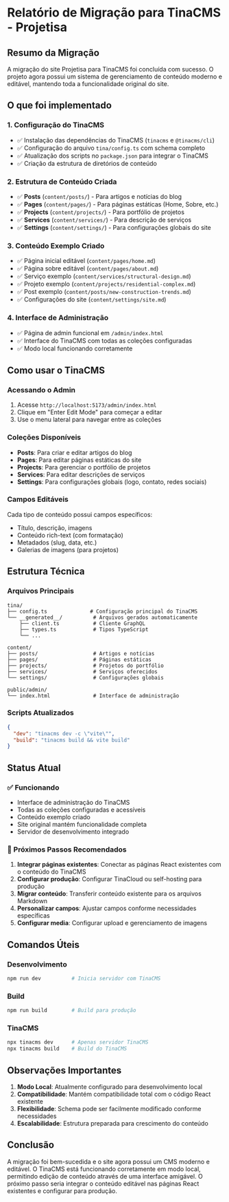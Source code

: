 # Relatório de Migração para TinaCMS - Projetisa

## Resumo da Migração

A migração do site Projetisa para TinaCMS foi concluída com sucesso. O projeto agora possui um sistema de gerenciamento de conteúdo moderno e editável, mantendo toda a funcionalidade original do site.

## O que foi implementado

### 1. Configuração do TinaCMS
- ✅ Instalação das dependências do TinaCMS (`tinacms` e `@tinacms/cli`)
- ✅ Configuração do arquivo `tina/config.ts` com schema completo
- ✅ Atualização dos scripts no `package.json` para integrar o TinaCMS
- ✅ Criação da estrutura de diretórios de conteúdo

### 2. Estrutura de Conteúdo Criada
- ✅ **Posts** (`content/posts/`) - Para artigos e notícias do blog
- ✅ **Pages** (`content/pages/`) - Para páginas estáticas (Home, Sobre, etc.)
- ✅ **Projects** (`content/projects/`) - Para portfólio de projetos
- ✅ **Services** (`content/services/`) - Para descrição de serviços
- ✅ **Settings** (`content/settings/`) - Para configurações globais do site

### 3. Conteúdo Exemplo Criado
- ✅ Página inicial editável (`content/pages/home.md`)
- ✅ Página sobre editável (`content/pages/about.md`)
- ✅ Serviço exemplo (`content/services/structural-design.md`)
- ✅ Projeto exemplo (`content/projects/residential-complex.md`)
- ✅ Post exemplo (`content/posts/new-construction-trends.md`)
- ✅ Configurações do site (`content/settings/site.md`)

### 4. Interface de Administração
- ✅ Página de admin funcional em `/admin/index.html`
- ✅ Interface do TinaCMS com todas as coleções configuradas
- ✅ Modo local funcionando corretamente

## Como usar o TinaCMS

### Acessando o Admin
1. Acesse `http://localhost:5173/admin/index.html`
2. Clique em "Enter Edit Mode" para começar a editar
3. Use o menu lateral para navegar entre as coleções

### Coleções Disponíveis
- **Posts**: Para criar e editar artigos do blog
- **Pages**: Para editar páginas estáticas do site
- **Projects**: Para gerenciar o portfólio de projetos
- **Services**: Para editar descrições de serviços
- **Settings**: Para configurações globais (logo, contato, redes sociais)

### Campos Editáveis
Cada tipo de conteúdo possui campos específicos:
- Título, descrição, imagens
- Conteúdo rich-text (com formatação)
- Metadados (slug, data, etc.)
- Galerias de imagens (para projetos)

## Estrutura Técnica

### Arquivos Principais
```
tina/
├── config.ts              # Configuração principal do TinaCMS
└── __generated__/          # Arquivos gerados automaticamente
    ├── client.ts           # Cliente GraphQL
    ├── types.ts            # Tipos TypeScript
    └── ...

content/
├── posts/                  # Artigos e notícias
├── pages/                  # Páginas estáticas
├── projects/               # Projetos do portfólio
├── services/               # Serviços oferecidos
└── settings/               # Configurações globais

public/admin/
└── index.html              # Interface de administração
```

### Scripts Atualizados
```json
{
  "dev": "tinacms dev -c \"vite\"",
  "build": "tinacms build && vite build"
}
```

## Status Atual

### ✅ Funcionando
- Interface de administração do TinaCMS
- Todas as coleções configuradas e acessíveis
- Conteúdo exemplo criado
- Site original mantém funcionalidade completa
- Servidor de desenvolvimento integrado

### 🔄 Próximos Passos Recomendados
1. **Integrar páginas existentes**: Conectar as páginas React existentes com o conteúdo do TinaCMS
2. **Configurar produção**: Configurar TinaCloud ou self-hosting para produção
3. **Migrar conteúdo**: Transferir conteúdo existente para os arquivos Markdown
4. **Personalizar campos**: Ajustar campos conforme necessidades específicas
5. **Configurar media**: Configurar upload e gerenciamento de imagens

## Comandos Úteis

### Desenvolvimento
```bash
npm run dev          # Inicia servidor com TinaCMS
```

### Build
```bash
npm run build        # Build para produção
```

### TinaCMS
```bash
npx tinacms dev      # Apenas servidor TinaCMS
npx tinacms build    # Build do TinaCMS
```

## Observações Importantes

1. **Modo Local**: Atualmente configurado para desenvolvimento local
2. **Compatibilidade**: Mantém compatibilidade total com o código React existente
3. **Flexibilidade**: Schema pode ser facilmente modificado conforme necessidades
4. **Escalabilidade**: Estrutura preparada para crescimento do conteúdo

## Conclusão

A migração foi bem-sucedida e o site agora possui um CMS moderno e editável. O TinaCMS está funcionando corretamente em modo local, permitindo edição de conteúdo através de uma interface amigável. O próximo passo seria integrar o conteúdo editável nas páginas React existentes e configurar para produção.

